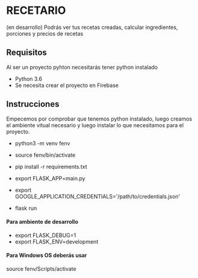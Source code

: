 # RECETARIO
(en desarrollo)
Podrás ver tus recetas creadas, calcular ingredientes, porciones y precios de recetas


## Requisitos
Al ser un proyecto pyhton necesitarás tener python instalado
- Python 3.6
- Se necesita crear el proyecto en Firebase


## Instrucciones
Empecemos por comprobar que tenemos python instalado, luego creamos el ambiente vitual necesario y luego instalar lo que necesitamos para el proyecto.
- python3 -m venv fenv
- source fenv/bin/activate
- pip install -r requirements.txt
- export FLASK_APP=main.py
- export GOOGLE_APPLICATION_CREDENTIALS='/path/to/credentials.json'

- flask run

#### Para ambiente de desarrollo
- export FLASK_DEBUG=1
- export FLASK_ENV=development

#### Para Windows OS deberás usar
source fenv/Scripts/activate